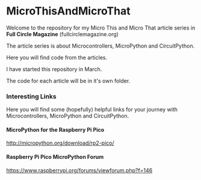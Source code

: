 # MicroThisAndMicroThat
Welcome to the repository for my Micro This and Micro That article series in **Full Circle Magazine** (fullcirclemagazine.org)

The article series is about Microcontrollers, MicroPython and CircuitPython.

Here you will find code from the articles.

I have started this repository in March.

The code for each article will be in it's own folder.



### Interesting Links

Here you will find some (hopefully) helpful links for your journey with Microcontrollers, MicroPython and CircuitPython.



#### MicroPython for the Raspberry Pi Pico

http://micropython.org/download/rp2-pico/



#### Raspberry Pi Pico MicroPython Forum

https://www.raspberrypi.org/forums/viewforum.php?f=146

